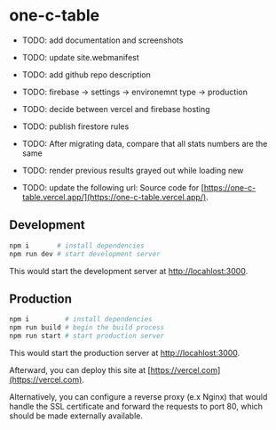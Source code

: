 # one-c-table

- TODO: add documentation and screenshots
- TODO: update site.webmanifest
- TODO: add github repo description
- TODO: firebase -> settings -> environemnt type -> production
- TODO: decide between vercel and firebase hosting
- TODO: publish firestore rules
- TODO: After migrating data, compare that all stats numbers are the same
- TODO: render previous results grayed out while loading new

- TODO: update the following url: Source code for
  [https://one-c-table.vercel.app/](https://one-c-table.vercel.app/).

## Development

```zsh
npm i       # install dependencies
npm run dev # start development server
```

This would start the development server at
[http://locahlost:3000](http://locahlost:3000).

## Production

```zsh
npm i         # install dependencies
npm run build # begin the build process
npm run start # start production server
```

This would start the production server at
[http://locahlost:3000](http://locahlost:3000).

Afterward, you can deploy this site at [https://vercel.com](https://vercel.com).

Alternatively, you can configure a reverse proxy (e.x Nginx) that would handle
the SSL certificate and forward the requests to port 80, which should be made
externally available.
